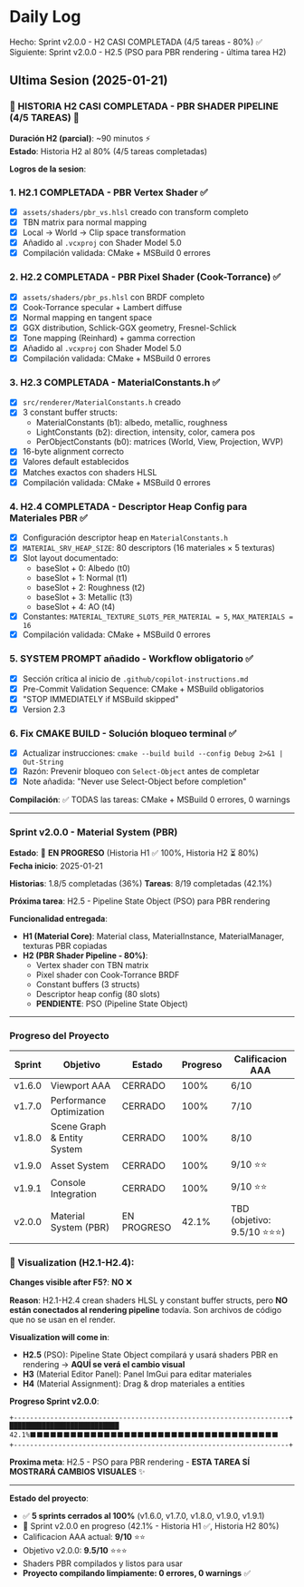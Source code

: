 ﻿# Daily Log

Hecho: Sprint v2.0.0 - H2 CASI COMPLETADA (4/5 tareas - 80%) ✅
Siguiente: Sprint v2.0.0 - H2.5 (PSO para PBR rendering - última tarea H2)

## Ultima Sesion (2025-01-21)

### 🎉 HISTORIA H2 CASI COMPLETADA - PBR SHADER PIPELINE (4/5 TAREAS) 🎉

**Duración H2 (parcial)**: ~90 minutos ⚡  
**Estado**: Historia H2 al 80% (4/5 tareas completadas)

**Logros de la sesion**:

### 1. **H2.1 COMPLETADA** - PBR Vertex Shader ✅
   - [x] `assets/shaders/pbr_vs.hlsl` creado con transform completo
   - [x] TBN matrix para normal mapping
   - [x] Local → World → Clip space transformation
   - [x] Añadido al `.vcxproj` con Shader Model 5.0
   - [x] Compilación validada: CMake + MSBuild 0 errores

### 2. **H2.2 COMPLETADA** - PBR Pixel Shader (Cook-Torrance) ✅
   - [x] `assets/shaders/pbr_ps.hlsl` con BRDF completo
   - [x] Cook-Torrance specular + Lambert diffuse
   - [x] Normal mapping en tangent space
   - [x] GGX distribution, Schlick-GGX geometry, Fresnel-Schlick
   - [x] Tone mapping (Reinhard) + gamma correction
   - [x] Añadido al `.vcxproj` con Shader Model 5.0
   - [x] Compilación validada: CMake + MSBuild 0 errores

### 3. **H2.3 COMPLETADA** - MaterialConstants.h ✅
   - [x] `src/renderer/MaterialConstants.h` creado
   - [x] 3 constant buffer structs:
     - MaterialConstants (b1): albedo, metallic, roughness
     - LightConstants (b2): direction, intensity, color, camera pos
     - PerObjectConstants (b0): matrices (World, View, Projection, WVP)
   - [x] 16-byte alignment correcto
   - [x] Valores default establecidos
   - [x] Matches exactos con shaders HLSL
   - [x] Compilación validada: CMake + MSBuild 0 errores

### 4. **H2.4 COMPLETADA** - Descriptor Heap Config para Materiales PBR ✅
   - [x] Configuración descriptor heap en `MaterialConstants.h`
   - [x] `MATERIAL_SRV_HEAP_SIZE`: 80 descriptors (16 materiales × 5 texturas)
   - [x] Slot layout documentado:
     - baseSlot + 0: Albedo (t0)
     - baseSlot + 1: Normal (t1)
     - baseSlot + 2: Roughness (t2)
     - baseSlot + 3: Metallic (t3)
     - baseSlot + 4: AO (t4)
   - [x] Constantes: `MATERIAL_TEXTURE_SLOTS_PER_MATERIAL = 5`, `MAX_MATERIALS = 16`
   - [x] Compilación validada: CMake + MSBuild 0 errores

### 5. **SYSTEM PROMPT añadido** - Workflow obligatorio ✅
   - [x] Sección crítica al inicio de `.github/copilot-instructions.md`
   - [x] Pre-Commit Validation Sequence: CMake + MSBuild obligatorios
   - [x] "STOP IMMEDIATELY if MSBuild skipped"
   - [x] Version 2.3

### 6. **Fix CMAKE BUILD** - Solución bloqueo terminal ✅
   - [x] Actualizar instrucciones: `cmake --build build --config Debug 2>&1 | Out-String`
   - [x] Razón: Prevenir bloqueo con `Select-Object` antes de completar
   - [x] Note añadida: "Never use Select-Object before completion"

**Compilación**: ✅ TODAS las tareas: CMake + MSBuild 0 errores, 0 warnings

---

### Sprint v2.0.0 - Material System (PBR)

**Estado**: 🚀 **EN PROGRESO** (Historia H1 ✅ 100%, Historia H2 ⏳ 80%)  
**Fecha inicio**: 2025-01-21  

**Historias**: 1.8/5 completadas (36%)
**Tareas**: 8/19 completadas (42.1%)

**Próxima tarea**: H2.5 - Pipeline State Object (PSO) para PBR rendering

**Funcionalidad entregada**:
- **H1 (Material Core)**: Material class, MaterialInstance, MaterialManager, texturas PBR copiadas
- **H2 (PBR Shader Pipeline - 80%)**:
  - Vertex shader con TBN matrix
  - Pixel shader con Cook-Torrance BRDF
  - Constant buffers (3 structs)
  - Descriptor heap config (80 slots)
  - **PENDIENTE**: PSO (Pipeline State Object)

---

### Progreso del Proyecto

| Sprint | Objetivo | Estado | Progreso | Calificacion AAA |
|--------|----------|--------|----------|------------------|
| v1.6.0 | Viewport AAA | CERRADO | 100% | 6/10 |
| v1.7.0 | Performance Optimization | CERRADO | 100% | 7/10 |
| v1.8.0 | Scene Graph & Entity System | CERRADO | 100% | 8/10 |
| v1.9.0 | Asset System | CERRADO | 100% | 9/10 ⭐⭐ |
| v1.9.1 | Console Integration | CERRADO | 100% | 9/10 ⭐⭐ |
| v2.0.0 | Material System (PBR) | EN PROGRESO | 42.1% | TBD (objetivo: 9.5/10 ⭐⭐⭐) |

### 🎨 Visualization (H2.1-H2.4):

**Changes visible after F5?**: **NO** ❌

**Reason**: H2.1-H2.4 crean shaders HLSL y constant buffer structs, pero **NO están conectados al rendering pipeline** todavía. Son archivos de código que no se usan en el render.

**Visualization will come in**: 
- **H2.5** (PSO): Pipeline State Object compilará y usará shaders PBR en rendering → **AQUÍ se verá el cambio visual**
- **H3** (Material Editor Panel): Panel ImGui para editar materiales
- **H4** (Material Assignment): Drag & drop materiales a entities

**Progreso Sprint v2.0.0**:
```
+--------------------------------------------------------------------+
███████████████████████████ 42.1%⬛⬛⬛⬛⬛⬛⬛⬛⬛⬛⬛⬛⬛⬛⬛⬛⬛⬛⬛⬛⬛⬛⬛⬛⬛⬛⬛⬛⬛⬛⬛⬛⬛⬛⬛⬛⬛
+--------------------------------------------------------------------+
```

**Proxima meta**: H2.5 - PSO para PBR rendering - **ESTA TAREA SÍ MOSTRARÁ CAMBIOS VISUALES** ✨

---

**Estado del proyecto**: 
- ✅ **5 sprints cerrados al 100%** (v1.6.0, v1.7.0, v1.8.0, v1.9.0, v1.9.1)
- 🚀 Sprint v2.0.0 en progreso (42.1% - Historia H1 ✅, Historia H2 80%)
- Calificacion AAA actual: **9/10** ⭐⭐
- Objetivo v2.0.0: **9.5/10** ⭐⭐⭐
- Shaders PBR compilados y listos para usar
- **Proyecto compilando limpiamente: 0 errores, 0 warnings** ✅


